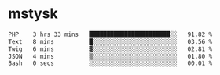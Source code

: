 # mstysk

<!--START_SECTION:waka-->

```txt
PHP    3 hrs 33 mins   ███████████████████████░░   91.82 %
Text   8 mins          █░░░░░░░░░░░░░░░░░░░░░░░░   03.56 %
Twig   6 mins          ▓░░░░░░░░░░░░░░░░░░░░░░░░   02.81 %
JSON   4 mins          ▒░░░░░░░░░░░░░░░░░░░░░░░░   01.80 %
Bash   0 secs          ░░░░░░░░░░░░░░░░░░░░░░░░░   00.01 %
```

<!--END_SECTION:waka-->
